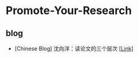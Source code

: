 # Promote-Your-Research

## blog
- [Chinese Blog] 沈向洋：读论文的三个层次 [[Link](https://mp.weixin.qq.com/s/GRY5tbRa3Oa-mD8PA4P2Xg)]
